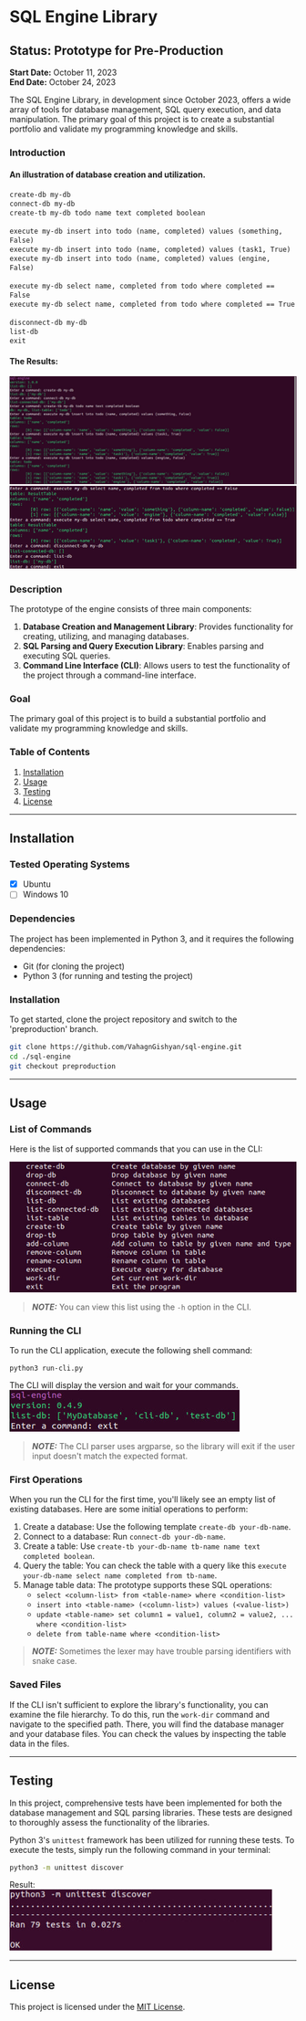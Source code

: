 # SQL Engine Library

## Status: Prototype for Pre-Production

**Start Date:** October 11, 2023  
**End Date:** October 24, 2023

The SQL Engine Library, in development since October 2023, offers a wide array of tools for database management, SQL query execution, and data manipulation. The primary goal of this project is to create a substantial portfolio and validate my programming knowledge and skills.

### Introduction

#### An illustration of database creation and utilization.
```
create-db my-db
connect-db my-db
create-tb my-db todo name text completed boolean

execute my-db insert into todo (name, completed) values (something, False)
execute my-db insert into todo (name, completed) values (task1, True)
execute my-db insert into todo (name, completed) values (engine, False)

execute my-db select name, completed from todo where completed == False
execute my-db select name, completed from todo where completed == True

disconnect-db my-db
list-db
exit
```

#### The Results:
![List of Commands in Introduction - Part 1](./docs/intro-first.jpg)
![List of Commands in Introduction - Part 2](./docs/intro-second.jpg)

### Description

The prototype of the engine consists of three main components:

1. **Database Creation and Management Library**: Provides functionality for creating, utilizing, and managing databases.
2. **SQL Parsing and Query Execution Library**: Enables parsing and executing SQL queries.
3. **Command Line Interface (CLI)**: Allows users to test the functionality of the project through a command-line interface.

### Goal

The primary goal of this project is to build a substantial portfolio and validate my programming knowledge and skills.

### Table of Contents

1. [Installation](#installation)
2. [Usage](#usage)
3. [Testing](#testing)
4. [License](#license)

---
## Installation

### Tested Operating Systems

- [x] Ubuntu
- [ ] Windows 10

### Dependencies

The project has been implemented in Python 3, and it requires the following dependencies:
- Git (for cloning the project)
- Python 3 (for running and testing the project)

### Installation

To get started, clone the project repository and switch to the 'preproduction' branch.
```sh
git clone https://github.com/VahagnGishyan/sql-engine.git
cd ./sql-engine
git checkout preproduction
```

---
## Usage

### List of Commands

Here is the list of supported commands that you can use in the CLI:

![List of Commands](./docs/list-of-commands.jpg)

> **_NOTE:_**  You can view this list using the `-h` option in the CLI.

### Running the CLI

To run the CLI application, execute the following shell command:

```shell
python3 run-cli.py
```

The CLI will display the version and wait for your commands.
![start-cli](./docs/start.jpg)

> **_NOTE:_**  The CLI parser uses argparse, so the library will exit if the user input doesn't match the expected format.

### First Operations

When you run the CLI for the first time, you'll likely see an empty list of existing databases. Here are some initial operations to perform:

1. Create a database: Use the following template `create-db your-db-name`.
2. Connect to a database: Run `connect-db your-db-name`.
3. Create a table: Use `create-tb your-db-name tb-name name text completed boolean`.
4. Query the table: You can check the table with a query like this `execute your-db-name select name completed from tb-name`.
5. Manage table data: The prototype supports these SQL operations:
    - `select <column-list> from <table-name> where <condition-list>`
    - `insert into <table-name> (<column-list>) values (<value-list>)`
    - `update <table-name> set column1 = value1, column2 = value2, ... where <condition-list>`
    - `delete from table-name where <condition-list>`

> **_NOTE:_**  Sometimes the lexer may have trouble parsing identifiers with snake case.

### Saved Files

If the CLI isn't sufficient to explore the library's functionality, you can examine the file hierarchy. To do this, run the `work-dir` command and navigate to the specified path. There, you will find the database manager and your database files. You can check the values by inspecting the table data in the files.

---
## Testing

In this project, comprehensive tests have been implemented for both the database management and SQL parsing libraries. These tests are designed to thoroughly assess the functionality of the libraries.

Python 3's `unittest` framework has been utilized for running these tests. To execute the tests, simply run the following command in your terminal:

```sh
python3 -m unittest discover
```

Result: <br>
![Result of Tests](./docs/tests.jpg)

---
## License

This project is licensed under the [MIT License](LICENSE.md).

